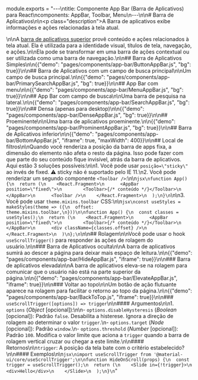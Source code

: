 module.exports = "---\ntitle: Componente App Bar (Barra de Aplicativos) para React\ncomponents: AppBar, Toolbar, Menu\n---\n\n# Barra de Aplicativos\n\n<p class=\"description\">A Barra de aplicativos exibe informações e ações relacionadas à tela atual.</p>\n\nA [barra de aplicativos superior](https://material.io/design/components/app-bars-top.html) provê conteúdo e ações relacionados à tela atual. Ela é utilizada para a identidade visual, títulos de tela, navegação, e ações.\n\nEla pode se transformar em uma barra de ações contextual ou ser utilizada como uma barra de navegação.\n\n## Barra de Aplicativos Simples\n\n{{\"demo\": \"pages/components/app-bar/ButtonAppBar.js\", \"bg\": true}}\n\n## Barra de Aplicativos com um campo de busca principal\n\nUm campo de busca principal.\n\n{{\"demo\": \"pages/components/app-bar/PrimarySearchAppBar.js\", \"bg\": true}}\n\n## App Bar com menu\n\n{{\"demo\": \"pages/components/app-bar/MenuAppBar.js\", \"bg\": true}}\n\n## App Bar com campo de busca\n\nUma barra de pesquisa na lateral.\n\n{{\"demo\": \"pages/components/app-bar/SearchAppBar.js\", \"bg\": true}}\n\n## Densa (apenas para desktop)\n\n{{\"demo\": \"pages/components/app-bar/DenseAppBar.js\", \"bg\": true}}\n\n## Proeminente\n\nUma barra de aplicativos proeminente.\n\n{{\"demo\": \"pages/components/app-bar/ProminentAppBar.js\", \"bg\": true}}\n\n## Barra de Aplicativos inferior\n\n{{\"demo\": \"pages/components/app-bar/BottomAppBar.js\", \"iframe\": true, \"maxWidth\": 400}}\n\n## Local de filtros\n\nQuando você renderiza a posição da barra de apps fixa, a dimensão do elemento não afeta o resto da página. Isso pode fazer com que parte do seu conteúdo fique invisível, atrás da barra de aplicativos. Aqui estão 3 soluções possíveis:\n\n1. Você pode usar `posição=\"sticky\"` ao invés de fixed. ⚠️ sticky não é suportado pelo IE 11.\n2. Você pode renderizar um segundo componente `<Toolbar />`:\n\n```jsx\nfunction App() {\n  return (\n    <React.Fragment>\n      <AppBar position=\"fixed\">\n        <Toolbar>{/* conteúdo */}</Toolbar>\n      </AppBar>\n      <Toolbar />\n    </React.Fragment>\n  );\n}\n```\n\n3. Você pode usar `theme.mixins.toolbar` CSS:\n\n```jsx\nconst useStyles = makeStyles(theme => ({\n  offset: theme.mixins.toolbar,\n}))\n\nfunction App() {\n  const classes = useStyles();\n  return (\n    <React.Fragment>\n      <AppBar position=\"fixed\">\n        <Toolbar>{/* conteúdo */}</Toolbar>\n      </AppBar>\n      <div className={classes.offset} />\n    </React.Fragment>\n  )\n};\n```\n\n## Rolagem\n\nVocê pode usar o hook `useScrollTrigger()` para responder às ações de rolagem do usuário.\n\n### Barra de Aplicativos oculta\n\nA barra de aplicativos sumirá ao descer a página para deixar mais espaço de leitura.\n\n{{\"demo\": \"pages/components/app-bar/HideAppBar.js\", \"iframe\": true}}\n\n### Barra de aplicativos elevada\n\nA barra de aplicativos eleva-se na rolagem para comunicar que o usuário não está na parte superior da página.\n\n{{\"demo\": \"pages/components/app-bar/ElevateAppBar.js\", \"iframe\": true}}\n\n### Voltar ao topo\n\nUm botão de ação flutuante aparece na rolagem para facilitar o retorno ao topo da página.\n\n{{\"demo\": \"pages/components/app-bar/BackToTop.js\", \"iframe\": true}}\n\n### `useScrollTrigger([options]) => trigger`\n\n#### Argumentos\n\n1. `options` (*Object* [opcional]):\n\n- `options.disableHysteresis` (*Boolean* [opcional]): Padrão `false`. Desabilita a histerese. Ignora a direção de rolagem ao determinar o valor `trigger`.\n- `options.target` (*Node* [opcional]): Padrão `window`.\n- `options.threshold` (*Number* [opcional]): Padrão `100`. Modifica o valor limite que aciona a `trigger` quando a barra de rolagem vertical cruzar ou chegar a este limite.\n\n#### Retornos\n\n`trigger`: A posição da tela bate com o critério estabelecido?\n\n#### Exemplos\n\n```jsx\nimport useScrollTrigger from '@material-ui/core/useScrollTrigger';\n\nfunction HideOnScroll(props) {\n  const trigger = useScrollTrigger();\n  return (\n    <Slide in={!trigger}>\n      <div>Hello</div>\n    </Slide>\n  );\n}\n```"